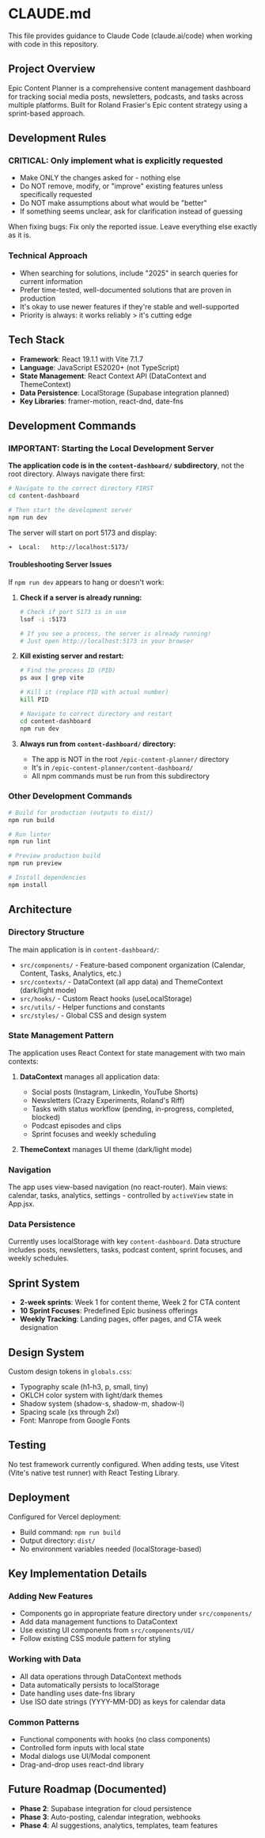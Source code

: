 # CLAUDE.md

This file provides guidance to Claude Code (claude.ai/code) when working with code in this repository.

## Project Overview
Epic Content Planner is a comprehensive content management dashboard for tracking social media posts, newsletters, podcasts, and tasks across multiple platforms. Built for Roland Frasier's Epic content strategy using a sprint-based approach.

## Development Rules

### CRITICAL: Only implement what is explicitly requested
- Make ONLY the changes asked for - nothing else
- Do NOT remove, modify, or "improve" existing features unless specifically requested
- Do NOT make assumptions about what would be "better"
- If something seems unclear, ask for clarification instead of guessing

When fixing bugs: Fix only the reported issue. Leave everything else exactly as it is.

### Technical Approach
- When searching for solutions, include "2025" in search queries for current information
- Prefer time-tested, well-documented solutions that are proven in production
- It's okay to use newer features if they're stable and well-supported
- Priority is always: it works reliably > it's cutting edge

## Tech Stack
- **Framework**: React 19.1.1 with Vite 7.1.7
- **Language**: JavaScript ES2020+ (not TypeScript)
- **State Management**: React Context API (DataContext and ThemeContext)
- **Data Persistence**: LocalStorage (Supabase integration planned)
- **Key Libraries**: framer-motion, react-dnd, date-fns

## Development Commands

### IMPORTANT: Starting the Local Development Server

**The application code is in the `content-dashboard/` subdirectory**, not the root directory. Always navigate there first:

```bash
# Navigate to the correct directory FIRST
cd content-dashboard

# Then start the development server
npm run dev
```

The server will start on port 5173 and display:
```
➜  Local:   http://localhost:5173/
```

#### Troubleshooting Server Issues

If `npm run dev` appears to hang or doesn't work:

1. **Check if a server is already running:**
   ```bash
   # Check if port 5173 is in use
   lsof -i :5173

   # If you see a process, the server is already running!
   # Just open http://localhost:5173 in your browser
   ```

2. **Kill existing server and restart:**
   ```bash
   # Find the process ID (PID)
   ps aux | grep vite

   # Kill it (replace PID with actual number)
   kill PID

   # Navigate to correct directory and restart
   cd content-dashboard
   npm run dev
   ```

3. **Always run from `content-dashboard/` directory:**
   - The app is NOT in the root `/epic-content-planner/` directory
   - It's in `/epic-content-planner/content-dashboard/`
   - All npm commands must be run from this subdirectory

### Other Development Commands

```bash
# Build for production (outputs to dist/)
npm run build

# Run linter
npm run lint

# Preview production build
npm run preview

# Install dependencies
npm install
```

## Architecture

### Directory Structure
The main application is in `content-dashboard/`:
- `src/components/` - Feature-based component organization (Calendar, Content, Tasks, Analytics, etc.)
- `src/contexts/` - DataContext (all app data) and ThemeContext (dark/light mode)
- `src/hooks/` - Custom React hooks (useLocalStorage)
- `src/utils/` - Helper functions and constants
- `src/styles/` - Global CSS and design system

### State Management Pattern
The application uses React Context for state management with two main contexts:

1. **DataContext** manages all application data:
   - Social posts (Instagram, LinkedIn, YouTube Shorts)
   - Newsletters (Crazy Experiments, Roland's Riff)
   - Tasks with status workflow (pending, in-progress, completed, blocked)
   - Podcast episodes and clips
   - Sprint focuses and weekly scheduling

2. **ThemeContext** manages UI theme (dark/light mode)

### Navigation
The app uses view-based navigation (no react-router). Main views: calendar, tasks, analytics, settings - controlled by `activeView` state in App.jsx.

### Data Persistence
Currently uses localStorage with key `content-dashboard`. Data structure includes posts, newsletters, tasks, podcast content, sprint focuses, and weekly schedules.

## Sprint System
- **2-week sprints**: Week 1 for content theme, Week 2 for CTA content
- **10 Sprint Focuses**: Predefined Epic business offerings
- **Weekly Tracking**: Landing pages, offer pages, and CTA week designation

## Design System
Custom design tokens in `globals.css`:
- Typography scale (h1-h3, p, small, tiny)
- OKLCH color system with light/dark themes
- Shadow system (shadow-s, shadow-m, shadow-l)
- Spacing scale (xs through 2xl)
- Font: Manrope from Google Fonts

## Testing
No test framework currently configured. When adding tests, use Vitest (Vite's native test runner) with React Testing Library.

## Deployment
Configured for Vercel deployment:
- Build command: `npm run build`
- Output directory: `dist/`
- No environment variables needed (localStorage-based)

## Key Implementation Details

### Adding New Features
- Components go in appropriate feature directory under `src/components/`
- Add data management functions to DataContext
- Use existing UI components from `src/components/UI/`
- Follow existing CSS module pattern for styling

### Working with Data
- All data operations through DataContext methods
- Data automatically persists to localStorage
- Date handling uses date-fns library
- Use ISO date strings (YYYY-MM-DD) as keys for calendar data

### Common Patterns
- Functional components with hooks (no class components)
- Controlled form inputs with local state
- Modal dialogs use UI/Modal component
- Drag-and-drop uses react-dnd library

## Future Roadmap (Documented)
- **Phase 2**: Supabase integration for cloud persistence
- **Phase 3**: Auto-posting, calendar integration, webhooks
- **Phase 4**: AI suggestions, analytics, templates, team features